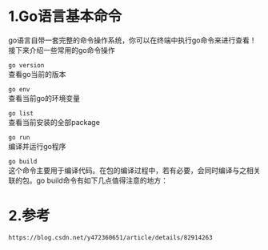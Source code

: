 # 1.Go语言基本命令

go语言自带一套完整的命令操作系统，你可以在终端中执行go命令来进行查看！接下来介绍一些常用的go命令操作

`go version`  
查看go当前的版本

`go env`  
查看当前go的环境变量

`go list`  
查看当前安装的全部package

`go run`  
编译并运行go程序

`go build`  
这个命令主要用于编译代码。在包的编译过程中，若有必要，会同时编译与之相关联的包。go build命令有如下几点值得注意的地方：



# 2.参考

```
https://blog.csdn.net/y472360651/article/details/82914263
```



